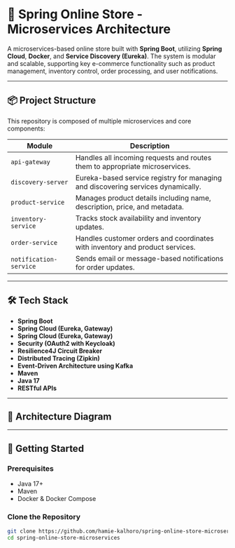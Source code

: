 # 🛒 Spring Online Store - Microservices Architecture

A microservices-based online store built with **Spring Boot**, utilizing **Spring Cloud**, **Docker**, and **Service Discovery (Eureka)**. The system is modular and scalable, supporting key e-commerce functionality such as product management, inventory control, order processing, and user notifications.

---

## 📦 Project Structure

This repository is composed of multiple microservices and core components:

| Module              | Description |
|---------------------|-------------|
| `api-gateway`       | Handles all incoming requests and routes them to appropriate microservices. |
| `discovery-server`  | Eureka-based service registry for managing and discovering services dynamically. |
| `product-service`   | Manages product details including name, description, price, and metadata. |
| `inventory-service` | Tracks stock availability and inventory updates. |
| `order-service`     | Handles customer orders and coordinates with inventory and product services. |
| `notification-service` | Sends email or message-based notifications for order updates. |

---

## 🛠️ Tech Stack

- **Spring Boot**
- **Spring Cloud (Eureka, Gateway)**
- **Spring Cloud (Eureka, Gateway)**
- **Security (OAuth2 with Keycloak)**
- **Resilience4J Circuit Breaker**
- **Distributed Tracing (Zipkin)**
- **Event-Driven Architecture using Kafka**
- **Maven**
- **Java 17**
- **RESTful APIs**

---

## 📐 Architecture Diagram

---

## 🚀 Getting Started

### Prerequisites

- Java 17+
- Maven
- Docker & Docker Compose

### Clone the Repository

```bash
git clone https://github.com/hamie-kalhoro/spring-online-store-microservices.git
cd spring-online-store-microservices

